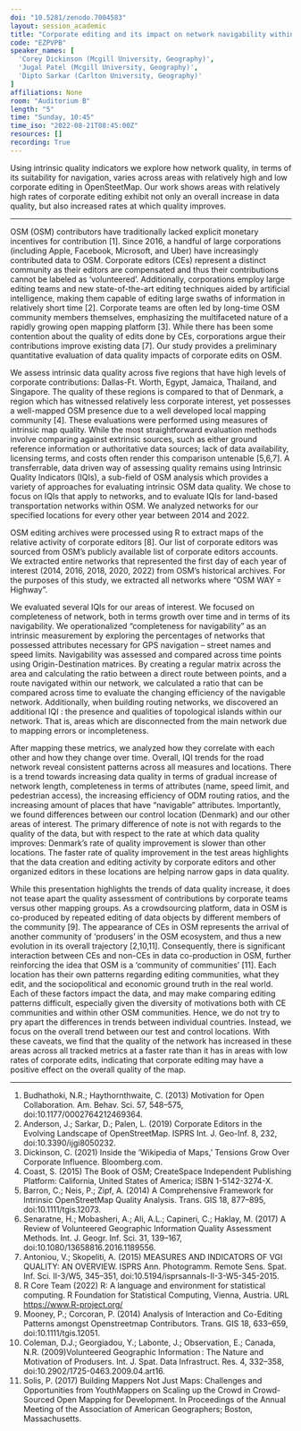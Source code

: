 ```yaml
---
doi: "10.5281/zenodo.7004583"
layout: session_academic
title: "Corporate editing and its impact on network navigability within OpenStreetMap"
code: "EZPVPB"
speaker_names: [
  'Corey Dickinson (Mcgill University, Geography)',
  'Jugal Patel (Mcgill University, Geography)',
  'Dipto Sarkar (Carlton University, Geography)'
]
affiliations: None
room: "Auditorium B"
length: "5"
time: "Sunday, 10:45"
time_iso: "2022-08-21T08:45:00Z"
resources: []
recording: True
---
```


Using intrinsic quality indicators we explore how network quality, in terms of its suitability for navigation, varies across areas with relatively high and low corporate editing in OpenSteetMap. Our work shows areas with relatively high rates of corporate editing exhibit not only an overall increase in data quality, but also increased rates at which quality improves.

<hr>

OSM (OSM) contributors have traditionally lacked explicit monetary incentives for contribution [1].  Since 2016, a handful of large corporations (including Apple, Facebook, Microsoft, and Uber) have increasingly contributed data to OSM. Corporate editors (CEs) represent a distinct community as their editors are compensated and thus their contributions cannot be labeled as ‘volunteered’. Additionally, corporations employ large editing teams and new state-of-the-art editing techniques aided by artificial intelligence, making them capable of editing large swaths of information in relatively short time [2]. Corporate teams are often led by long-time OSM community members themselves, emphasizing the multifaceted nature of a rapidly growing open mapping platform [3]. While there has been some contention about the quality of edits done by CEs, corporations argue their contributions improve existing data [7]. Our study provides a preliminary quantitative evaluation of data quality impacts of corporate edits  on OSM.

We assess intrinsic data quality across five regions that have high levels of corporate contributions: Dallas-Ft. Worth, Egypt, Jamaica, Thailand, and Singapore. The quality of these regions is compared to that of Denmark, a region which has witnessed relatively less corporate interest, yet possesses a well-mapped OSM presence due to a well developed local mapping community [4]. These evaluations were performed using measures of intrinsic map quality. While the most straightforward evaluation methods involve comparing against extrinsic sources, such as either ground reference information or authoritative data sources; lack of data availability, licensing terms, and costs often render this comparison untenable [5,6,7]. A transferrable, data driven way of assessing quality remains using Intrinsic Quality Indicators (IQIs), a sub-field of OSM analysis which provides a variety of approaches for evaluating intrinsic OSM data quality. We chose to focus on IQIs that apply to networks, and to evaluate IQIs for land-based transportation networks within OSM. We analyzed networks for our specified locations for every other year between 2014 and 2022.

OSM editing archives were processed using R to extract maps of the relative activity of corporate editors [8]. Our list of corporate editors was sourced from OSM’s publicly available list of corporate editors accounts. We extracted entire networks that represented the first day of each year of interest (2014, 2016, 2018, 2020, 2022) from OSM’s historical archives. For the purposes of this study, we extracted all networks where “OSM WAY = Highway”.

We evaluated several IQIs for our areas of interest.  We focused on completeness of network, both in terms growth over time and in terms of its navigability. We operationalized “completeness for navigability” as an intrinsic measurement by exploring the percentages of networks that possessed attributes necessary for GPS navigation – street names and speed limits. Navigability was assessed and compared across time points using Origin-Destination matrices. By creating a regular matrix across the area and calculating the ratio between a direct route between points, and a route navigated within our network, we calculated a ratio that can be compared across time to evaluate the changing efficiency of the navigable network. Additionally, when building routing networks, we discovered an additional IQI : the presence and qualities of topological islands within our network. That is, areas which are disconnected from the main network due to mapping errors or incompleteness. 

After mapping these metrics, we analyzed how they correlate with each other and how they change over time. Overall, IQI trends for the road network reveal consistent patterns across all measures and locations. There is a trend towards increasing data quality in terms of gradual increase of network length, completeness in terms of attributes (name, speed limit, and pedestrian access), the increasing efficiency of ODM routing ratios, and the increasing amount of places that have “navigable” attributes. Importantly, we found differences between our control location (Denmark) and our other areas of interest. The primary difference of note is not with regards to the quality of the data, but with respect to the rate at which data quality improves: Denmark’s rate of quality improvement is slower than other locations. The faster rate of quality improvement in the test areas highlights that the data creation and editing activity by corporate editors and other organized editors in these locations are helping narrow gaps in data quality.

While this presentation highlights the trends of data quality increase, it does not tease apart the quality assessment of contributions by corporate teams versus other mapping groups. As a crowdsourcing platform, data in OSM is co-produced by repeated editing of data objects by different members of the community [9]. The appearance of CEs in OSM represents the arrival of another community of ‘produsers’ in the OSM ecosystem, and thus a new evolution in its overall trajectory [2,10,11]. Consequently, there is significant interaction between CEs and non-CEs in data co-production in OSM, further reinforcing the idea that OSM is a ‘community of communities’ [11]. Each location has their own patterns regarding editing communities, what they edit, and the sociopolitical and economic ground truth in the real world.  Each of these factors impact the data, and may make comparing editing patterns difficult, especially given the diversity of motivations both with CE communities and within other OSM communities. Hence, we do not try to pry apart the differences in trends between individual countries. Instead, we focus on the overall trend between our test and control locations. With these caveats, we find that the quality of the network has increased in these areas across all tracked metrics at a faster rate than it has in areas with low rates of corporate edits, indicating that corporate editing may have a positive effect on the overall quality of the map.

<hr>

1. Budhathoki, N.R.; Haythornthwaite, C. (2013) Motivation for Open Collaboration. Am. Behav. Sci. 57, 548–575, doi:10.1177/0002764212469364.
2. Anderson, J.; Sarkar, D.; Palen, L. (2019) Corporate Editors in the Evolving Landscape of OpenStreetMap. ISPRS Int. J. Geo-Inf. 8, 232, doi:10.3390/ijgi8050232.
3. Dickinson, C. (2021) Inside the ‘Wikipedia of Maps,’ Tensions Grow Over Corporate Influence. Bloomberg.com.
4. Coast, S. (2015) The Book of OSM; CreateSpace Independent Publishing Platform: California, United States of America; ISBN 1-5142-3274-X.
5. Barron, C.; Neis, P.; Zipf, A. (2014) A Comprehensive Framework for Intrinsic OpenStreetMap Quality Analysis. Trans. GIS 18, 877–895, doi:10.1111/tgis.12073.
6. Senaratne, H.; Mobasheri, A.; Ali, A.L.; Capineri, C.; Haklay, M. (2017) A Review of Volunteered Geographic Information Quality Assessment Methods. Int. J. Geogr. Inf. Sci. 31, 139–167, doi:10.1080/13658816.2016.1189556.
7. Antoniou, V.; Skopeliti, A. (2015) MEASURES AND INDICATORS OF VGI QUALITY: AN OVERVIEW. ISPRS Ann. Photogramm. Remote Sens. Spat. Inf. Sci. II-3/W5, 345–351, doi:10.5194/isprsannals-II-3-W5-345-2015.
8. R Core Team (2022) R: A language and environment for statistical computing. R Foundation for Statistical Computing, Vienna, Austria. URL https://www.R-project.org/
9. Mooney, P.; Corcoran, P. (2014) Analysis of Interaction and Co-Editing Patterns amongst Openstreetmap Contributors. Trans. GIS 18, 633–659, doi:10.1111/tgis.12051.
10. Coleman, D.J.; Georgiadou, Y.; Labonte, J.; Observation, E.; Canada, N.R. (2009)Volunteered Geographic Information : The Nature and Motivation of Produsers. Int. J. Spat. Data Infrastruct. Res. 4, 332–358, doi:10.2902/1725-0463.2009.04.art16.
11.  Solis, P. (2017) Building Mappers Not Just Maps: Challenges and Opportunities from YouthMappers on Scaling up the Crowd in Crowd-Sourced Open Mapping for Development. In Proceedings of the Annual Meeting of the Association of American Geographers; Boston, Massachusetts.

